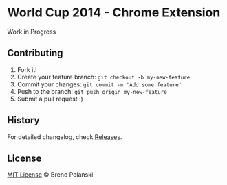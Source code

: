 # World Cup 2014 - Chrome Extension

Work in Progress

## Contributing

1. Fork it!
2. Create your feature branch: `git checkout -b my-new-feature`
3. Commit your changes: `git commit -m 'Add some feature'`
4. Push to the branch: `git push origin my-new-feature`
5. Submit a pull request :)

## History

For detailed changelog, check [Releases](https://github.com/brenopolanski/chrome-worldcup2014-extension/releases).

## License

[MIT License](http://brenopolanski.mit-license.org/) © Breno Polanski
